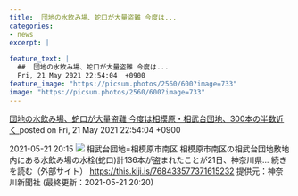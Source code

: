```yaml
---
title:  団地の水飲み場、蛇口が大量盗難 今度は...
categories:
- news
excerpt: |
  
feature_text: |
  ##  団地の水飲み場、蛇口が大量盗難 今度は...
  Fri, 21 May 2021 22:54:04  +0900
feature_image: "https://picsum.photos/2560/600?image=733"
image: "https://picsum.photos/2560/600?image=733"
---
```


[ 団地の水飲み場、蛇口が大量盗難 今度は相模原・相武台団地、300本の半数近く  ](https://rosie.5ch.net/test/read.cgi/editorialplus/1621605244/)
posted on Fri, 21 May 2021 22:54:04  +0900

<!--more-->

2021-05-21 20:15 ![](https://contents.oricon.co.jp/upimg/article/3/1521/1521877/detail/img400/04b1f93d47e778a84ee9370f551d9784efdda8348949b5c0c952609647a93f68.jpg) 相武台団地=相模原市南区 相模原市南区の相武台団地敷地内にある水飲み場の水栓(蛇口)計136本が盗まれたことが21日、神奈川県... 続きを読む（外部サイト） https://this.kiji.is/768433577371615232 提供元：神奈川新聞社 (最終更新：2021-05-21 20:20)
